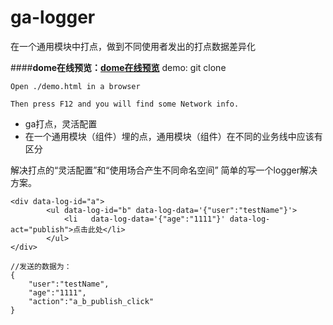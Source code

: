 # ga-logger

在一个通用模块中打点，做到不同使用者发出的打点数据差异化

####**dome在线预览：[dome在线预览][1]**
demo:
    git clone

    Open ./demo.html in a browser

    Then press F12 and you will find some Network info.


 - ga打点，灵活配置
 - 在一个通用模块（组件）埋的点，通用模块（组件）在不同的业务线中应该有区分


解决打点的“灵活配置”和“使用场合产生不同命名空间” 简单的写一个logger解决方案。

```
<div data-log-id="a">
        <ul data-log-id="b" data-log-data='{"user":"testName"}'>
            <li   data-log-data='{"age":"1111"}' data-log-act="publish">点击此处</li>
        </ul>
</div>

//发送的数据为：
{
    "user":"testName",
    "age":"1111",
    "action":"a_b_publish_click"
}
```

  [1]: http://happy.g1024.top/ga-logger/demo.html
